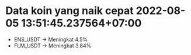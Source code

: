 # Data koin yang naik cepat 2022-08-05 13:51:45.237564+07:00

* ENS_USDT -> Meningkat 4.5%
* FLM_USDT -> Meningkat 3.84%
